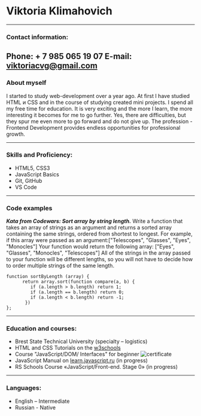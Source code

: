 # **Viktoria Klimahovich**
------------------------------
### **Contact information:**
**Phone:** + 7 985 065 19 07 
**E-mail:** viktoriacvg@gmail.com
------------------------------
### **About myself**
I started to study web-development over a year ago. At first I have studied HTML и CSS and in the course of studying created mini projects. I spend all my free time for education. It is very exciting and the more I learn, the more interesting it becomes for me to go further. Yes, there are difficulties, but they spur me even more to go forward and do not give up. The profession - Frontend Development provides endless opportunities for professional growth.

--------------------------------
### **Skills and Proficiency:**
+ HTML5, CSS3
+ JavaScript Basics
+ Git, GitHub
+ VS Code
------------------------------
### **Code examples**
***Kata from Codewars: Sort array by string length.***
Write a function that takes an array of strings as an argument and returns a sorted array containing the same strings, ordered from shortest to longest.
For example, if this array were passed as an argument:["Telescopes", "Glasses", "Eyes", "Monocles"]
Your function would return the following array: ["Eyes", "Glasses", "Monocles", "Telescopes"]
All of the strings in the array passed to your function will be different lengths, so you will not have to decide how to order multiple strings of the same length.
```
function sortByLength (array) {
      return array.sort(function compare(a, b) {
         if (a.length > b.length) return 1;
         if (a.length == b.length) return 0; 
         if (a.length < b.length) return -1;
       })
};
```
------------------------------
### **Education and courses:**
+ Brest State Technical University (specialty – logistics) 
+ HTML and CSS Tutorials on the [w3schools](https://www.w3schools.com/) 
+ Course "JavaScript/DOM/ Interfaces" for beginner ![certificate](https://learn.javascript.ru/courses/jsbasic-20220418/viktoriacvg/en/certificate.jpg)
+ JavaScript Manual on [learn.javascript.ru](https://learn.javascript.ru/) (in progress)
+ RS Schools Course «JavaScript/Front-end. Stage 0» (in progress)

------------------------------
### **Languages:**
+ English – Intermediate
+ Russian - Native